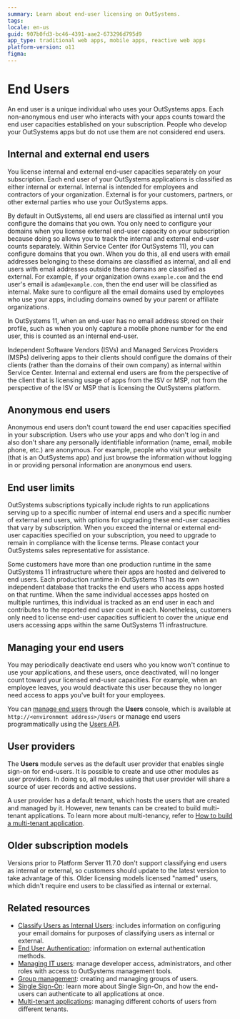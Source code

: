 ```yaml
---
summary: Learn about end-user licensing on OutSystems.
tags: 
locale: en-us
guid: 907b0fd3-bc46-4391-aae2-673296d795d9
app_type: traditional web apps, mobile apps, reactive web apps
platform-version: o11
figma:
---
```


# End Users
An end user is a unique individual who uses your OutSystems apps. Each non-anonymous end user who interacts with your apps counts toward the end user capacities established on your subscription. People who develop your OutSystems apps but do not use them are not considered end users.

## Internal and external end users
You license internal and external end-user capacities separately on your subscription. Each end user of your OutSystems applications is classified as either internal or external. Internal is intended for employees and contractors of your organization. External is for your customers, partners, or other external parties who use your OutSystems apps.

By default in OutSystems, all end users are classified as internal until you configure the domains that you own. You only need to configure your domains when you license external end-user capacity on your subscription because doing so allows you to track the internal and external end-user counts separately. Within Service Center (for OutSystems 11), you can configure domains that you own. When you do this, all end users with email addresses belonging to these domains are classified as internal, and all end users with email addresses outside these domains are classified as external. For example, if your organization owns `example.com` and the end user's email is `adam@example.com`, then the end user will be classified as internal. Make sure to configure all the email domains used by employees who use your apps, including domains owned by your parent or affiliate organizations.  

In OutSystems 11, when an end-user has no email address stored on their profile, such as when you only capture a mobile phone number for the end user, this is counted as an internal end-user.

Independent Software Vendors (ISVs) and Managed Services Providers (MSPs) delivering apps to their clients should configure the domains of their clients (rather than the domains of their own company) as internal within Service Center. Internal and external end users are from the perspective of the client that is licensing usage of apps from the ISV or MSP, not from the perspective of the ISV or MSP that is licensing the OutSystems platform.

## Anonymous end users
Anonymous end users don't count toward the end user capacities specified in your subscription. Users who use your apps and who don't log in and also don't share any personally identifiable information (name, email, mobile phone, etc.) are anonymous. For example, people who visit your website (that is an OutSystems app) and just browse the information without logging in or providing personal information are anonymous end users.

## End user limits
OutSystems subscriptions typically include rights to run applications serving up to a specific number of internal end users and a specific number of external end users, with options for upgrading these end-user capacities that vary by subscription. When you exceed the internal or external end-user capacities specified on your subscription, you need to upgrade to remain in compliance with the license terms. Please contact your OutSystems sales representative for assistance.

Some customers have more than one production runtime in the same OutSystems 11 infrastructure where their apps are hosted and delivered to end users. Each production runtime in OutSystems 11 has its own independent database that tracks the end users who access apps hosted on that runtime. When the same individual accesses apps hosted on multiple runtimes, this individual is tracked as an end user in each and contributes to the reported end user count in each. Nonetheless, customers only need to license end-user capacities sufficient to cover the *unique* end users accessing apps within the same OutSystems 11 infrastructure.

## Managing your end users
You may periodically deactivate end users who you know won't continue to use your applications, and these users, once deactivated, will no longer count toward your licensed end-user capacities. For example, when an employee leaves, you would deactivate this user because they no longer need access to apps you've built for your employees.

You can [manage end users](accessing-users.md) through the **Users** console, which is available at `http://<environment address>/Users` or manage end users programmatically using the [Users API](../../../ref/apis/auto/users-api.final.md).

## User providers
The **Users** module serves as the default user provider that enables single sign-on for end-users. It is possible to create and use other modules as user providers. In doing so, all modules using that user provider will share a source of user records and active sessions.

A user provider has a default tenant, which hosts the users that are created and managed by it. However, new tenants can be created to build multi-tenant applications. To learn more about multi-tenancy, refer to [How to build a multi-tenant application](https://success.outsystems.com/Support/Enterprise_Customers/Maintenance_and_Operations/How_to_Build_a_Multi-tenant_Application).

## Older subscription models
Versions prior to Platform Server 11.7.0 don't support classifying end users as internal or external, so customers should update to the latest version to take advantage of this. Older licensing models licensed "named" users, which didn't require end users to be classified as internal or external.

## Related resources
* [Classify Users as Internal Users](classify-internal-users.md): includes information on configuring your email domains for purposes of classifying users as internal or external.
* [End User Authentication](end-user-authentication/intro.md): information on external authentication methods.
* [Managing IT users](../../../managing-the-applications-lifecycle/manage-it-teams/intro.md): manage developer access, administrators, and other roles with access to OutSystems management tools.
* [Group management](groups.md): creating and managing groups of users.
* [Single Sign-On](end-user-authentication/single-sign-on.md): learn more about Single Sign-On, and how the end-users can authenticate to all applications at once.
* [Multi-tenant applications](https://success.outsystems.com/Support/Enterprise_Customers/Maintenance_and_Operations/How_to_Build_a_Multi-tenant_Application#Managing_Tenants_and_End-Users): managing different cohorts of users from different tenants.
